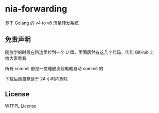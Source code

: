# nia-forwarding

基于 Golang 的 v4 to v6 流量转发系统

## 免责声明

刚放学的时候在路边里捡到一个 U 盘，里面居然有这几个代码，传到 GitHub 上给大家看看

所有 commit 都是一觉睡醒发现电脑自动 commit 的

下载后请自觉请于 24 小时内删除

## License

[WTFPL License](LICENSE)